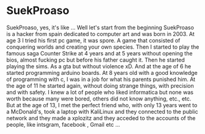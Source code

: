 # SuekProaso
SuekProaso, yes, it's like ... Well let's start from the beginning SuekProaso is a hacker from spain dedicated to computer art and was born in 2003. At age 3 I tried his first pc game, it was spore. A game that consisted of conquering worlds and creating your own species. Then I started to play the famous saga Counter Strike at 4 years and at 5 years without opening the bios, almost fucking pc but before his father caught it. Then he started playing the sims. As a gta but without violence xD. And at the age of 6 he started programming arduino boards. At 8 years old with a good knowledge of programming with c, I was in a job for what his parents punished him. At the age of 11 he started again, without doing strange things, with precision and with safety. I knew a lot of people who liked informatica but none was worth because many were bored, others did not know anything, etc., etc. But at the age of 13, I met the perfect friend who, with only 13 years went to a McDonald's, took a laptop with KaliLinux and they connected to the public network and they made a xplozitz and they acceded to the accounts of the people, like intsgram, facebook , Gmail etc ...
